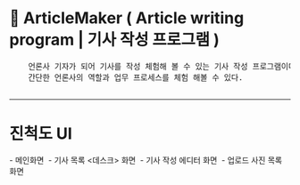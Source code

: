 <h1> 📰 ArticleMaker ( Article writing program | 기사 작성 프로그램 ) </h1>
<div>  
  <pre>
    언론사 기자가 되어 기사를 작성 체험해 볼 수 있는 기사 작성 프로그램이다.
    간단한 언론사의 역할과 업무 프로세스를 체험 해볼 수 있다.
  </pre>
</div>
<hr/>

<h1>진척도 UI</h1>   
- 메인화면
<img src="https://github.com/yhyoon1004/ArticleMaker/assets/79188190/99873098-b343-4f45-a92f-ece24ed89543" alt=""/>
- 기사 목록 <데스크> 화면
<img src="https://github.com/yhyoon1004/ArticleMaker/assets/79188190/324756fe-1172-4104-8731-b9505026d414" alt=""/>
- 기사 작성 에디터 화면
<img src="https://github.com/yhyoon1004/ArticleMaker/assets/79188190/4956e1d2-79b6-48eb-874a-95ed80b9b516" alt=""/>
- 업로드 사진 목록 화면
<img src="https://github.com/yhyoon1004/ArticleMaker/assets/79188190/992fd388-f3d6-4f2a-a6bf-61b63006f36f" alt=""/>

